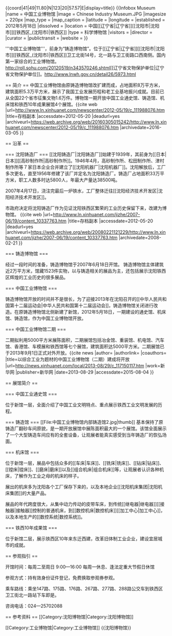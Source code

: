 {{coord|41|49|11.80|N|123|20|57.57|E|display=title}}
{{Infobox Museum
 |name          = 中国工业博物馆
 |image         = Chinese Industry Museum.JPG
 |imagesize     = 220px
 |map_type      =
 |map_caption   = 
 |latitude      =
 |longitude     =
 |established   = 2012年5月18日
 |dissolved     =
 |location      = 中国[[辽宁省|辽宁省]][[沈阳市|沈阳市]][[铁西区_(沈阳市)|铁西区]]
 |type          = 科学博物馆
 |visitors      = 
 |director      = 
 |curator       = 
 |publictransit =
 |website       = 
}}

'''中国工业博物馆'''，前身为“铸造博物馆”。位于[[辽宁省|辽宁省]][[沈阳市|沈阳市]][[铁西区_(沈阳市)|铁西区]]卫工北街14号，北一路与卫工街路口西南侧。国内第一家综合的工业博物馆。<ref>http://roll.sohu.com/20120519/n343570246.shtml</ref>[[辽宁省文物保护单位|辽宁省文物保护单位]]。<ref>http://www.lnwh.gov.cn/detail26/5973.html</ref>

== 简介 ==
中国工业博物馆由原铸造博物馆改扩建而成，占地面积8万平方米，建筑面积5.3万平方米，展示了我国工业发展历程和老工业基地振兴成就。目前已从全国22个省市征集文物1.6万件。博物馆一期开放中国工业通史馆、铸造馆、机床馆和铁西10年成果展馆4个展馆。<ref>{{cite web |url=http://www.ln.xinhuanet.com/newscenter/2012-05/19/c_111988076.htm |title=存档副本 |accessdate=2012-05-20 |deadurl=yes |archiveurl=https://web.archive.org/web/20160305015242/http://www.ln.xinhuanet.com/newscenter/2012-05/19/c_111988076.htm |archivedate=2016-03-05 }}</ref>

== 沿革 ==

=== 沈阳铸造厂 ===
[[沈阳铸造厂|沈阳铸造厂]]始建于1939年，其前身为[[日本|日本]][[高砂制作所|高砂制作所]]。1946年4月，高砂制作所、松田制作所、津村制作所等７家日本企业合并建立了[[沈阳机器厂|沈阳机器厂]]。沈阳解放后，工厂多次更名，直至1956年修建了该厂并定名为沈阳铸造厂。铸造厂占地面积33万平方米，职工人数多时达5800人，年最大产量达38500吨。 

2007年4月17日，浇注完最后一炉铁水，工厂整体迁往[[沈阳经济技术开发区|沈阳经济技术开发区]]。

市政府决定将沈阳铸造厂作为见证沈阳铁西区繁荣的工业历史保留下来，改建为博物馆。
<ref>{{cite web |url=http://www.ln.xinhuanet.com/jizhe/2007-06/19/content_10337763.htm |title=存档副本 |accessdate=2012-05-20 |deadurl=yes |archiveurl=https://web.archive.org/web/20080221121229/http://www.ln.xinhuanet.com/jizhe/2007-06/19/content_10337763.htm |archivedate=2008-02-21 }}</ref>

=== 铸造博物馆 ===

经过一段时间的准备，铸造博物馆于2007年6月18日开馆。
铸造博物馆主体建筑近2万平方米，馆藏1523件实物，以与铸造相关的展品为主，还包括展示沈阳铁西区辉煌的工业历史的很多展品。

=== 中国工业博物馆 ===

铸造博物馆开放的时间并不是很长，为了迎接2013年在沈阳召开的[[中华人民共和国第十二届运动会|中华人民共和国第十二届运动会]]，铸造博物馆关闭进行改造。在原铸造博物馆北侧新建了新馆，2012年5月18日，一期建设的通史馆、机床馆、铸造馆，作为中国工业博物馆开放。

=== 中国工业博物馆二期 ===

二期拟利用5000平方米展陈面积，二期展馆包括冶金馆、重装馆、机电馆、汽车馆、香港馆、车模展和铁西馆等七个展馆，建筑面积达5000平方米。二期展馆已于2013年9月1日正式对外开放。<ref>{{cite news |author= |authorlink= |coauthors= |title=以综合工业为题材的中国工业博物馆（二期）建成将开放 |url=http://news.xinhuanet.com/local/2013-08/29/c_117150117.htm |work=新华网 |publisher=新华网 |date=2013-08-29 |accessdate=2015-08-04 }}</ref>

== 展馆简介 ==

=== 中国工业通史馆 ===

位于新馆一层，全面介绍了中国工业文明特点、重点展示铁西工业文明发展的历程。

=== 铸造馆 ===
[[File:中国工业博物馆内部铸造馆2.jpg|thumb]]
基本保持了原铸造厂翻砂车间原貌，是一期开放展馆中展陈面积最大的一个展馆。该馆全面展示了一个大型铸造车间应有的全套设备，让观展者能真实感受到当年铸造厂的恢弘场面。

=== 机床馆 ===

位于新馆一层，展品中包括众多的[[车床|车床]]、[[铣床|铣床]]、[[钻床|钻床]]、[[镗床|镗床]]、[[磨床|磨床]]以及[[组合机床|组合机床]]等，让观展者认识各种机床，了解作为工业之母的机床的样子。

展出的机床多为沈阳各个工厂保存下来的，以及本地企业[[沈阳机床集团|沈阳机床集团]]的大量产品。

展品的年代跨度很大，从集中动力传动的皮带车床，到传统[[继电器|继电器]][[接触器|接触器]]控制的普通机床，到[[数控机床|数控机床]][[加工中心|加工中心]]，以及本地生产的[[数控系统|数控系统]]。

=== 铁西10年成果馆 ===

位于新馆二层，展示铁西区10年来东迁西建，改革旧体制工业企业，建设宜居城市的成就。

== 参观指引 ==

开馆时间：每周二至周日 9:00—16:00 每周一休息、逢法定重大节假日休馆

参观方式：持有效身份证件登记，免费换取参观券参观。

乘车路线：乘坐147路、175路、176路、267路、277路、288路公交车到铁西区卫工街北一路站下车即是。

咨询电话：024—25702088

== 参考资料 ==
<references/>
[[Category:沈阳博物馆|Category:沈阳博物馆]]

[[Category:工业博物馆|Category:工业博物馆]]
{{沈阳博物馆}}